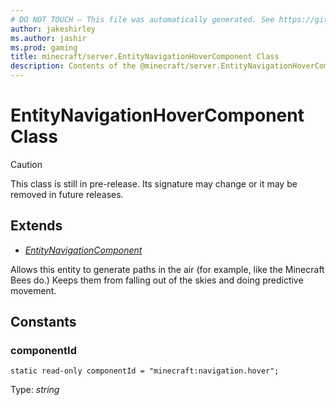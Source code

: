```yaml
---
# DO NOT TOUCH — This file was automatically generated. See https://github.com/mojang/minecraftapidocsgenerator to modify descriptions, examples, etc.
author: jakeshirley
ms.author: jashir
ms.prod: gaming
title: minecraft/server.EntityNavigationHoverComponent Class
description: Contents of the @minecraft/server.EntityNavigationHoverComponent class.
---
```

# EntityNavigationHoverComponent Class

> [!CAUTION]
> This class is still in pre-release.  Its signature may change or it may be removed in future releases.

## Extends
- [*EntityNavigationComponent*](EntityNavigationComponent.md)

Allows this entity to generate paths in the air (for example, like the Minecraft Bees do.) Keeps them from falling out of the skies and doing predictive movement.

## Constants

### **componentId**
`static read-only componentId = "minecraft:navigation.hover";`

Type: *string*
